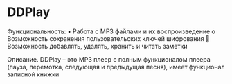 # DDPlay
Функциональность:
•	Работа с MP3 файлами и их воспроизведение
o	Возможность сохранения пользовательских ключей шифрования
	Возможность добавлять, удалять, хранить и читать заметки

Описание. DDPlay – это MP3 плеер с полным функционалом плеера (пауза, перемотка, следующая и предыдущая песня), имеет функционал записной книжки
